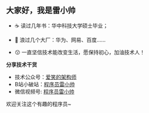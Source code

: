 ## 大家好，我是雷小帅

- ☕ 读过几年书：华中科技大学硕士毕业；

- 🌟 浪过几个大厂：华为、网易、百度……

- 😗 一直坚信技术能改变生活，愿保持初心，加油技术人！

**分享技术干货**

- 技术公众号：[爱笑的架构师](https://github.com/CoderLeixiaoshuai/java-eight-part#boy-%E5%85%B3%E4%BA%8E%E6%88%91)
- B站小破站：[程序员雷小帅](https://space.bilibili.com/1997769079)
- 微信视频号: [程序员雷小帅](https://cdn.jsdelivr.net/gh/CoderLeixiaoshuai/assets/202102/456-2021-05-01-01-24-17.jpg)

欢迎关注这个有趣的程序员~
